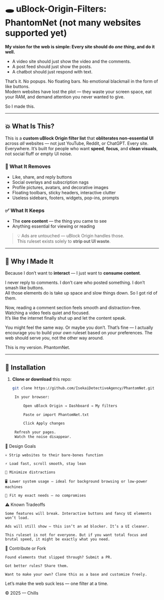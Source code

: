 # 🕳️ uBlock-Origin-Filters: PhantomNet (not many websites supported yet)

**My vision for the web is simple: Every site should do *one thing*, and do it well.**

- A video site should just show the video and the comments.  
- A post feed should just show the posts.  
- A chatbot should just respond with text.

That’s it. No popups. No floating bars. No emotional blackmail in the form of like buttons.  
Modern websites have lost the plot — they waste your screen space, eat your RAM, and demand attention you never wanted to give.

So I made this.

---

## 💥 What Is This?

This is a **custom uBlock Origin filter list** that **obliterates non-essential UI** across *all* websites — not just YouTube, Reddit, or ChatGPT. Every site. Everywhere. It’s built for people who want **speed**, **focus**, and **clean visuals**, not social fluff or empty UI noise.

### 🔨 What It Removes

- Like, share, and reply buttons  
- Social overlays and subscription nags  
- Profile pictures, avatars, and decorative images  
- Floating toolbars, sticky headers, interactive clutter  
- Useless sidebars, footers, widgets, pop-ins, prompts

### ✅ What It Keeps

- The **core content** — the thing you came to see  
- Anything essential for viewing or reading

> 💡 Ads are untouched — uBlock Origin handles those.  
> This ruleset exists solely to **strip out UI waste**.

---

## 🧠 Why I Made It

Because I don’t want to **interact** — I just want to **consume content**.

I never reply to comments. I don’t care who posted something. I don’t smash like buttons.  
All those elements do is take up space and slow things down. So I got rid of them.

Now, reading a comment section feels smooth and distraction-free. Watching a video feels quiet and focused.  
It’s like the internet finally shut up and let the content speak.

You might feel the same way. Or maybe you don’t. That’s fine — I actually encourage you to build your *own* ruleset based on *your* preferences. The web should serve *you*, not the other way around.

This is my version. PhantomNet.

---

## 🚀 Installation

1. **Clone or download** this repo:

   ```bash
   git clone https://github.com/IsekaiDetectiveAgency/PhantomNet.git

    In your browser:

        Open uBlock Origin → Dashboard → My filters

        Paste or import PhantomNet.txt

        Click Apply changes

    Refresh your pages.
    Watch the noise disappear.

🎯 Design Goals

    💀 Strip websites to their bare-bones function

    ⚡ Load fast, scroll smooth, stay lean

    🧠 Minimize distractions

    🖥️ Lower system usage — ideal for background browsing or low-power machines

    🔧 Fit my exact needs — no compromises

⚠️ Known Tradeoffs

    Some features will break. Interactive buttons and fancy UI elements won’t load.

    Ads will still show — this isn’t an ad blocker. It’s a UI cleaner.

    This ruleset is not for everyone. But if you want total focus and brutal speed, it might be exactly what you need.

🤝 Contribute or Fork

    Found elements that slipped through? Submit a PR.

    Got better rules? Share them.

    Want to make your own? Clone this as a base and customize freely.

Let’s make the web suck less — one filter at a time.

© 2025 — Chills
